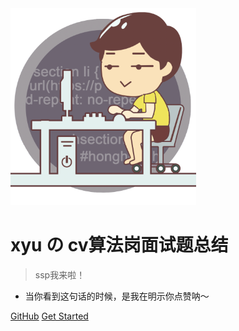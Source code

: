 <img src="_img/cover2.png" style="zoom:33%;">

# xyu の cv算法岗面试题总结

> ssp我来啦！

<ul id='sentence'><li>当你看到这句话的时候，是我在明示你点赞呐～</li></ul>

[GitHub](https://github.com/misads/cv_interview/)
[Get Started](/README.md)



